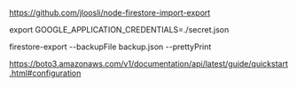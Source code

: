https://github.com/jloosli/node-firestore-import-export

export GOOGLE_APPLICATION_CREDENTIALS=./secret.json 

firestore-export --backupFile backup.json --prettyPrint

https://boto3.amazonaws.com/v1/documentation/api/latest/guide/quickstart.html#configuration